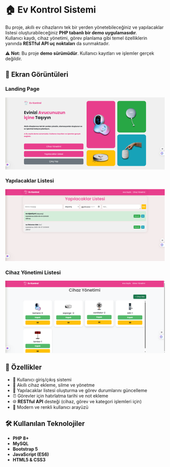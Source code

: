 ﻿


# 🏠 Ev Kontrol Sistemi


Bu proje, akıllı ev cihazlarını tek bir yerden yönetebileceğiniz ve yapılacaklar listesi oluşturabileceğiniz **PHP tabanlı bir demo uygulamasıdır**.  
Kullanıcı kaydı, cihaz yönetimi, görev planlama gibi temel özelliklerin yanında **RESTful API uç noktaları** da sunmaktadır.

⚠️ **Not:** Bu proje **demo sürümüdür**. Kullanıcı kayıtları ve işlemler gerçek değildir.


## 📸 Ekran Görüntüleri

### Landing Page
![Landing Page](./assets/screenshots/landing-page.png)

### Yapılacaklar Listesi
![Yapılacaklar Listesi](./assets/screenshots/tasks.png)

### Cihaz Yönetimi Listesi
![Cihaz Yönetimi](./assets/screenshots/devices.png)


## 🚀 Özellikler

- 👤 Kullanıcı giriş/çıkış sistemi  
- 🔌 Akıllı cihaz ekleme, silme ve yönetme  
- 📝 Yapılacaklar listesi oluşturma ve görev durumlarını güncelleme  
- ⏰ Görevler için hatırlatma tarihi ve not ekleme  
- 🌐 **RESTful API** desteği (cihaz, görev ve kategori işlemleri için)  
- 🎨 Modern ve renkli kullanıcı arayüzü  




## 🛠️ Kullanılan Teknolojiler

* **PHP 8+**
* **MySQL**
* **Bootstrap 5**
* **JavaScript (ES6)**
* **HTML5 & CSS3**




